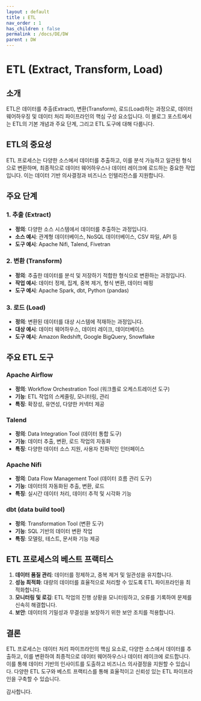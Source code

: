 ```yaml
---
layout : default
title : ETL
nav_order : 1
has_children : false
permalink : /docs/DE/DW
parent : DW
---
```

# ETL (Extract, Transform, Load)

## 소개

ETL은 데이터를 추출(Extract), 변환(Transform), 로드(Load)하는 과정으로, 데이터 웨어하우징 및 데이터 처리 파이프라인의 핵심 구성 요소입니다. 이 블로그 포스트에서는 ETL의 기본 개념과 주요 단계, 그리고 ETL 도구에 대해 다룹니다.

## ETL의 중요성

ETL 프로세스는 다양한 소스에서 데이터를 추출하고, 이를 분석 가능하고 일관된 형식으로 변환하며, 최종적으로 데이터 웨어하우스나 데이터 레이크에 로드하는 중요한 작업입니다. 이는 데이터 기반 의사결정과 비즈니스 인텔리전스를 지원합니다.

## 주요 단계

### 1. 추출 (Extract)
- **정의**: 다양한 소스 시스템에서 데이터를 추출하는 과정입니다.
- **소스 예시**: 관계형 데이터베이스, NoSQL 데이터베이스, CSV 파일, API 등
- **도구 예시**: Apache Nifi, Talend, Fivetran

### 2. 변환 (Transform)
- **정의**: 추출한 데이터를 분석 및 저장하기 적합한 형식으로 변환하는 과정입니다.
- **작업 예시**: 데이터 정제, 집계, 중복 제거, 형식 변환, 데이터 매핑
- **도구 예시**: Apache Spark, dbt, Python (pandas)

### 3. 로드 (Load)
- **정의**: 변환된 데이터를 대상 시스템에 적재하는 과정입니다.
- **대상 예시**: 데이터 웨어하우스, 데이터 레이크, 데이터베이스
- **도구 예시**: Amazon Redshift, Google BigQuery, Snowflake

## 주요 ETL 도구

### Apache Airflow
- **정의**: Workflow Orchestration Tool (워크플로 오케스트레이션 도구)
- **기능**: ETL 작업의 스케줄링, 모니터링, 관리
- **특징**: 확장성, 유연성, 다양한 커넥터 제공

### Talend
- **정의**: Data Integration Tool (데이터 통합 도구)
- **기능**: 데이터 추출, 변환, 로드 작업의 자동화
- **특징**: 다양한 데이터 소스 지원, 사용자 친화적인 인터페이스

### Apache Nifi
- **정의**: Data Flow Management Tool (데이터 흐름 관리 도구)
- **기능**: 데이터의 자동화된 추출, 변환, 로드
- **특징**: 실시간 데이터 처리, 데이터 추적 및 시각화 기능

### dbt (data build tool)
- **정의**: Transformation Tool (변환 도구)
- **기능**: SQL 기반의 데이터 변환 작업
- **특징**: 모델링, 테스트, 문서화 기능 제공

## ETL 프로세스의 베스트 프랙티스

1. **데이터 품질 관리**: 데이터를 정제하고, 중복 제거 및 일관성을 유지합니다.
2. **성능 최적화**: 대량의 데이터를 효율적으로 처리할 수 있도록 ETL 파이프라인을 최적화합니다.
3. **모니터링 및 로깅**: ETL 작업의 진행 상황을 모니터링하고, 오류를 기록하여 문제를 신속히 해결합니다.
4. **보안**: 데이터의 기밀성과 무결성을 보장하기 위한 보안 조치를 적용합니다.

## 결론

ETL 프로세스는 데이터 처리 파이프라인의 핵심 요소로, 다양한 소스에서 데이터를 추출하고, 이를 변환하여 최종적으로 데이터 웨어하우스나 데이터 레이크에 로드합니다. 이를 통해 데이터 기반의 인사이트를 도출하고 비즈니스 의사결정을 지원할 수 있습니다. 다양한 ETL 도구와 베스트 프랙티스를 통해 효율적이고 신뢰성 있는 ETL 파이프라인을 구축할 수 있습니다.

감사합니다.
